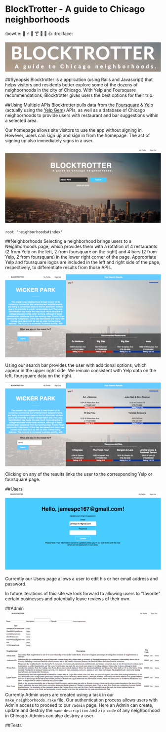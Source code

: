 # BlockTrotter - A guide to Chicago neighborhoods

:bowtie: :100: :zap: :beers: :cocktail: :pizza: :hamburger: :thumbsup: :trollface:

![blocktrotter_logo](github_images/blocktrotter_logo.png)

##Synopsis
Blocktrotter is a application (using Rails and Javascript) that helps visitors and residents better explore some of the dozens of neighborhoods in the city of Chicago. With Yelp and Foursquare recommendations, Blocktrotter gives users the best options for their trip.

##Using Multiple APIs
Blocktrotter pulls data from the [Foursquare](https://developer.foursquare.com/) & [Yelp](https://www.yelp.com/developers/documentation) (actually using the [Yelp Gem](https://github.com/Yelp/yelp-ruby)) APIs, as well as a database of Chicago neighborhoods to provide users with restaurant and bar suggestions within a selected area.

Our homepage allows site visitors to use the app without signing in. However, users can sign up and sign in from the homepage. The act of signing up also immediately signs in a user.

![homepage](github_images/homepage.png)
`root 'neighborhoods#index'`

##Neighborhoods
Selecting a neighborhood brings users to a Neighborhoods page, which provides them with a rotation of 4 restaurants (2 from Yelp on the left, 2 from foursquare on the right) and 4 bars (2 from Yelp, 2 from foursquare) in the lower right corner of the page. Appropriate Yelp and foursquare logos are included in the left and right side of the page, respectively, to differentiate results from those APIs.

![neighborhoods](github_images/neighborhoods_update.png)

Using our search bar provides the user with additional options, which appear in the upper right side. We remain consistent with Yelp data on the left, foursquare data on the right.

![search](github_images/search_update.png)

Clicking on any of the results links the user to the corresponding Yelp or foursquare page.

##Users
![Users](github_images/user_update.png)
Currently our Users page allows a user to edit his or her email address and password.

In future iterations of this site we look forward to allowing users to "favorite" certain businesses and potentially leave reviews of their own.


##Admin
![Admin](github_images/admin.png)
Currently Admin users are created using a task in our `make_neighborhoods.rake`  file. Our authentication process allows users with Admin access to proceed to our `/admin` page. Here an Admin can create, update and destroy the `name` `description` and `zip code` of any neighborhood in Chicago. Admins can also destroy a user.

##Tests
